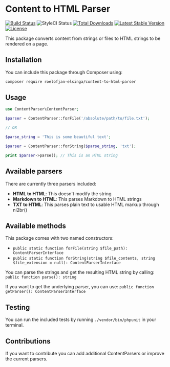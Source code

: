 # Content to HTML Parser

<a href="https://travis-ci.com/roelofjan-elsinga/content-to-html-parser"><img src="https://travis-ci.com/roelofjan-elsinga/content-to-html-parser.svg" alt="Build Status"></a>
<img src="https://github.styleci.io/repos/191525268/shield" alt="StyleCI Status">
<a href="https://packagist.org/packages/roelofjan-elsinga/content-to-html-parser"><img src="https://poser.pugx.org/roelofjan-elsinga/content-to-html-parser/downloads" alt="Total Downloads"></a>
<a href="https://packagist.org/packages/roelofjan-elsinga/content-to-html-parser"><img src="https://poser.pugx.org/roelofjan-elsinga/content-to-html-parser/v/stable" alt="Latest Stable Version"></a>
<a href="https://packagist.org/packages/roelofjan-elsinga/content-to-html-parser"><img src="https://poser.pugx.org/roelofjan-elsinga/content-to-html-parser/license" alt="License"></a>

This package converts content from strings or files to HTML strings to be rendered on a page.

## Installation

You can include this package through Composer using:

```bash
composer require roelofjan-elsinga/content-to-html-parser
```

## Usage

```php
use ContentParser\ContentParser;

$parser = ContentParser::forFile('/absolute/path/to/file.txt');

// OR

$parse_string = 'This is some beautiful text';

$parser = ContentParser::forString($parse_string, 'txt');

print $parser->parse(); // This is an HTML string

```

## Available parsers

There are currently three parsers included:
- **HTML to HTML**: This doesn't modify the string
- **Markdown to HTML**: This parses Markdown to HTML strings
- **TXT to HTML**: This parses plain text to usable HTML markup through nl2br()

## Available methods

This package comes with two named constructors:
- ``public static function forFile(string $file_path): ContentParserInterface``
- ``public static function forString(string $file_contents, string $file_extension = null): ContentParserInterface``

You can parse the strings and get the resulting HTML string by calling: 
``public function parse(): string``

If you want to get the underlying parser, you can use: 
``public function getParser(): ContentParserInterface``

## Testing

You can run the included tests by running ``./vendor/bin/phpunit`` in your terminal.

## Contributions

If you want to contribute you can add additional ContentParsers or improve the current parsers.
